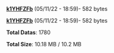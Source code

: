 [**k1YHFZFb**](/data/k1YHFZFb.txt) (05/11/22 - 18:59)- 582 bytes

[**k1YHFZFb**](/data/k1YHFZFb.txt) (05/11/22 - 18:59)- 582 bytes

**Total Datas**: 1780

**Total Size**: 10.18 MB / 10.2 MB
